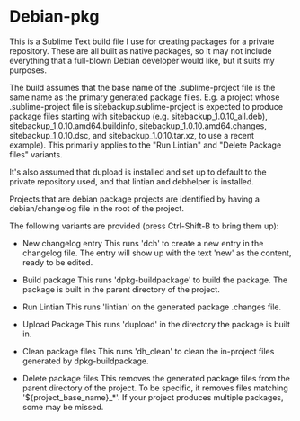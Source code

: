# Debian-pkg

This is a Sublime Text build file I use for creating packages for a
private repository.  These are all built as native packages, so it may 
not include everything that a full-blown Debian developer would like,
but it suits my purposes.

The build assumes that the base name of the .sublime-project file is the
same name as the primary generated package files.  E.g. a project whose
.sublime-project file is sitebackup.sublime-project is expected to 
produce package files starting with sitebackup 
(e.g. sitebackup_1.0.10_all.deb), sitebackup_1.0.10.amd64.buildinfo,
sitebackup_1.0.10.amd64.changes, sitebackup_1.0.10.dsc, and
sitebackup_1.0.10.tar.xz, to use a recent example).  This primarily 
applies to the "Run Lintian" and "Delete Package files" variants.

It's also assumed that dupload is installed and set up to default to
the private repository used, and that lintian and debhelper is 
installed.

Projects that are debian package projects are identified by having a
debian/changelog file in the root of the project.

The following variants are provided (press Ctrl-Shift-B to bring them
up):

* New changelog entry
This runs 'dch' to create a new entry in the changelog file.  The entry
will show up with the text 'new' as the content, ready to be edited.

* Build package
This runs 'dpkg-buildpackage' to build the package.  The package is
built in the parent directory of the project.

* Run Lintian
This runs 'lintian' on the generated package .changes file.

* Upload Package
This runs 'dupload' in the directory the package is built in.

* Clean package files
This runs 'dh_clean' to clean the in-project files generated by 
dpkg-buildpackage.

* Delete package files
This removes the generated package files from the parent directory of
the project.  To be specific, it removes files matching 
'${project_base_name}_*'.  If your project produces multiple packages,
some may be missed.
